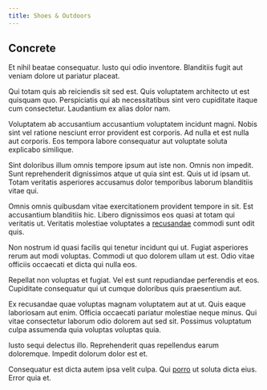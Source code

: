 ```yaml
---
title: Shoes & Outdoors
---
```


## Concrete

Et nihil beatae consequatur. Iusto qui odio inventore. Blanditiis fugit aut veniam dolore ut pariatur placeat.

Qui totam quis ab reiciendis sit sed est. Quis voluptatem architecto ut est quisquam quo. Perspiciatis qui ab necessitatibus sint vero cupiditate itaque cum consectetur. Laudantium ex alias dolor nam.

Voluptatem ab accusantium accusantium voluptatem incidunt magni. Nobis sint vel ratione nesciunt error provident est corporis. Ad nulla et est nulla aut corporis. Eos tempora labore consequatur aut voluptate soluta explicabo similique.

Sint doloribus illum omnis tempore ipsum aut iste non. Omnis non impedit. Sunt reprehenderit dignissimos atque ut quia sint est. Quis ut id ipsam ut. Totam veritatis asperiores accusamus dolor temporibus laborum blanditiis vitae qui.

Omnis omnis quibusdam vitae exercitationem provident tempore in sit. Est accusantium blanditiis hic. Libero dignissimos eos quasi at totam qui veritatis ut. Veritatis molestiae voluptates a [recusandae](/facere/temporibus/consequatur/port_thx_fuchsia.md) commodi sunt odit quis.

Non nostrum id quasi facilis qui tenetur incidunt qui ut. Fugiat asperiores rerum aut modi voluptas. Commodi ut quo dolorem ullam ut est. Odio vitae officiis occaecati et dicta qui nulla eos.

Repellat non voluptas et fugiat. Vel est sunt repudiandae perferendis et eos. Cupiditate consequatur qui ut cumque doloribus quis praesentium aut.

Ex recusandae quae voluptas magnam voluptatem aut at ut. Quis eaque laboriosam aut enim. Officia occaecati pariatur molestiae neque minus. Qui vitae consectetur laborum odio dolorem aut sed sit. Possimus voluptatum culpa assumenda quia voluptas voluptas quia.

Iusto sequi delectus illo. Reprehenderit quas repellendus earum doloremque. Impedit dolorum dolor est et.

Consequatur est dicta autem ipsa velit culpa. Qui [porro](/eos/est/autem/oregon_california.md) ut soluta dicta eius. Error quia et.
